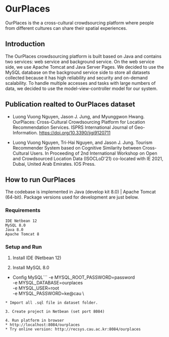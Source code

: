 # OurPlaces
OurPlaces is the a cross-cultural crowdsourcing platform where people from different cultures can share their spatial experiences.

## Introduction
The OurPlaces crowdsourcing platform is built based on Java and contains two services: web service and background service. On the web service side, we use Apache Tomcat and Java Server Pages. We decided to use the MySQL database on the background service side to store all datasets collected because it has high reliability and security and on-demand scalability. To handle multiple accesses and tasks with large numbers of data, we decided to use the model-view-controller model for our system.

## Publication realted to OurPlaces dataset
* Luong Vuong Nguyen, Jason J. Jung, and Myunggwon Hwang. OurPlaces: Cross-Cultural Crowdsourcing Platform for Location Recommendation Services. ISPRS International Journal of Geo-Information. https://doi.org/10.3390/ijgi9120711

* Luong Vuong Nguyen, Tri-Hai Nguyen, and Jason J. Jung. Tourism Recommender System based on Cognitive Similarity between Cross-Cultural Users. In Proceeding of 2nd International Workshop on Open and Crowdsourced Location Data (ISOCLoD'21) co-located with IE 2021, Dubai, United Arab Emirates. IOS Press.

## How to run OurPlaces
The codebase is implemented in Java (develop kit 8.0) | Apache Tomcat (64-bit). Package versions used for development are just below.

### Requirements
```
IDE Netbean 12
MySQL 8.0 
Java 8.0
Apache Tomcat 8
```
### Setup and Run
1. Install IDE (Netbean 12)

2. Install MySQL 8.0

* Config MySQL```
-e MYSQL_ROOT_PASSWORD=password \
-e MYSQL_DATABASE=ourplaces \
-e MYSQL_USER=root \
-e MYSQL_PASSWORD=ke@cau \ 
```
* Import all .sql file in dataset folder.

3. Create project in Netbean (set port 8084)

4. Run platform in browser
* http://localhost:8084/ourplaces
* Try online version: http://recsys.cau.ac.kr:8084/ourplaces